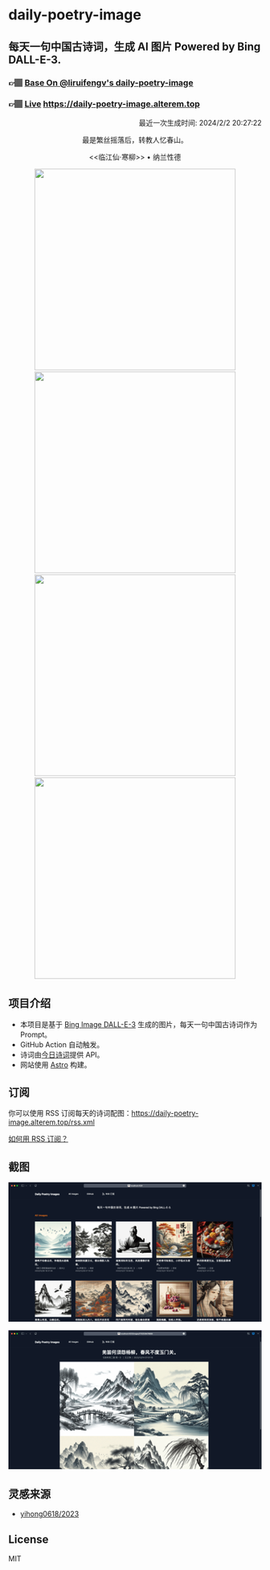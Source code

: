 
# daily-poetry-image

## 每天一句中国古诗词，生成 AI 图片 Powered by Bing DALL-E-3.

### 👉🏽 [Base On @liruifengv's daily-poetry-image](https://github.com/liruifengv/daily-poetry-image)

### 👉🏽 [Live](https://daily-poetry-image.alterem.top/) https://daily-poetry-image.alterem.top

<p align="right">
  最近一次生成时间: 2024/2/2 20:27:22
</p>
<p align="center">
最是繁丝摇落后，转教人忆春山。
</p>
<p align="center">
<<临江仙·寒柳>> • 纳兰性德
</p>
<p align="center">
<img src="https://tse3.mm.bing.net/th/id/OIG2.3wBStl.GMIG4jctddcBV" height="400" width="400" />
<img src="https://tse1.mm.bing.net/th/id/OIG2.9aMlWKGLz1OEDM5i5SuX" height="400" width="400" />
<img src="https://tse4.mm.bing.net/th/id/OIG2.UReKQR0pvZ7irPbXRa5d" height="400" width="400" />
<img src="https://tse2.mm.bing.net/th/id/OIG2.rj155PwBS9.SaWF219UF" height="400" width="400" />
</p>

## 项目介绍

-   本项目是基于 [Bing Image DALL-E-3](https://www.bing.com/images/create) 生成的图片，每天一句中国古诗词作为 Prompt。
-   GitHub Action 自动触发。
-   诗词由[今日诗词](https://www.jinrishici.com/)提供 API。
-   网站使用 [Astro](https://astro.build) 构建。

## 订阅

你可以使用 RSS 订阅每天的诗词配图：https://daily-poetry-image.alterem.top/rss.xml

[如何用 RSS 订阅？](https://zhuanlan.zhihu.com/p/55026716)

## 截图

![图片列表](./screenshots/Snipaste_2023-12-28_21-00-26.png)

![图片详情](./screenshots/Snipaste_2023-12-28_21-00-53.png)

## 灵感来源

-   [yihong0618/2023](https://github.com/yihong0618/2023)

## License

MIT
